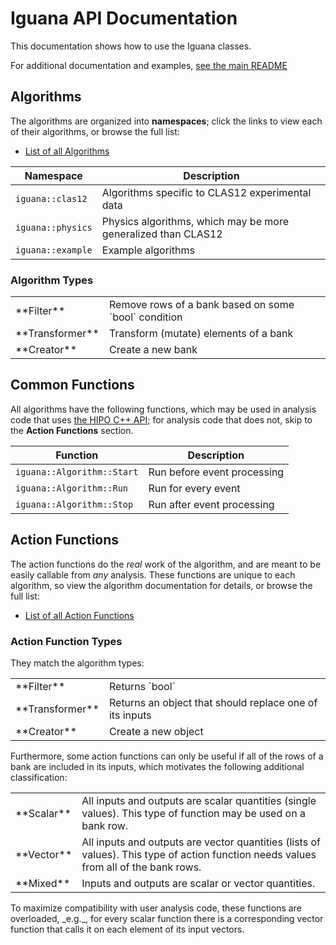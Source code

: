<!--
This file is used as a mainpage for the API documentation,
which is generated by `doxygen`. To generate API
documentation locally, run `doxygen doc/Doxyfile`
-->

# Iguana API Documentation

This documentation shows how to use the Iguana classes.

For additional documentation and examples, [see the main README](https://github.com/JeffersonLab/iguana/blob/main/README.md)

## Algorithms

The algorithms are organized into **namespaces**; click the links to view each of their algorithms, or browse the full list:
- [List of all Algorithms](algo.html)

| Namespace         | Description                                                   |
| ---               | ---                                                           |
| `iguana::clas12`  | Algorithms specific to CLAS12 experimental data               |
| `iguana::physics` | Physics algorithms, which may be more generalized than CLAS12 |
| `iguana::example` | Example algorithms                                            |

### Algorithm Types

<table>
<tr><td> **Filter** </td><td> Remove rows of a bank based on some `bool` condition </td></tr>
<tr><td> **Transformer** </td><td> Transform (mutate) elements of a bank </td></tr>
<tr><td> **Creator** </td><td> Create a new bank </td></tr>
</table>

## Common Functions

All algorithms have the following functions, which may be used in analysis code that uses [the HIPO C++ API](https://github.com/gavalian/hipo); for analysis code that does not, skip to the **Action Functions** section.

| Function                   | Description                 |
| ---                        | ---                         |
| `iguana::Algorithm::Start` | Run before event processing |
| `iguana::Algorithm::Run`   | Run for every event         |
| `iguana::Algorithm::Stop`  | Run after event processing  |

## Action Functions

The action functions do the _real_ work of the algorithm, and are meant to be easily callable from _any_ analysis.
These functions are unique to each algorithm, so view the algorithm documentation for details, or browse the full list:
- [List of all Action Functions](action.html)

### Action Function Types

They match the algorithm types:

<table>
<tr><td> **Filter** </td><td> Returns `bool` </td></tr>
<tr><td> **Transformer** </td><td> Returns an object that should replace one of its inputs </td></tr>
<tr><td> **Creator** </td><td> Create a new object </td></tr>
</table>

Furthermore, some action functions can only be useful if all of the rows of a bank are included in its inputs, which motivates
the following additional classification:
<table>
<tr><td> **Scalar** </td><td>
All inputs and outputs are scalar quantities (single values).
This type of function may be used on a bank row.
</td></tr>
<tr><td> **Vector** </td><td>
All inputs and outputs are vector quantities (lists of values).
This type of action function needs values from all of the bank rows.
</td></tr>
<tr><td> **Mixed** </td><td>
Inputs and outputs are scalar or vector quantities.
</td></tr>
</table>
To maximize compatibility with user analysis code, these functions are overloaded, _e.g._, for every scalar function there is
a corresponding vector function that calls it on each element of its input vectors.

